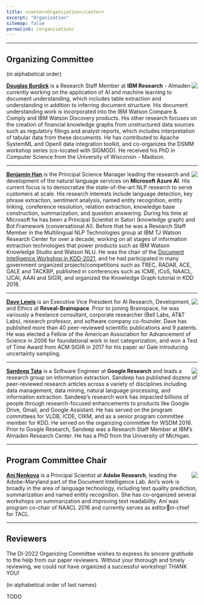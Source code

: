 ```yaml
---
title: <center>Organization</center>
excerpt: "Organization"
sitemap: false
permalink: /organization/
---
```


------

## Organizing Committee
(in alphabetical order)

<img src='/DI-2022/images/DI-2022_doug.jpg' align="right">**[Douglas Burdick](https://researcher.watson.ibm.com/researcher/view.php?person=us-drburdic)** is a Research Staff Member at **IBM Research** - Almaden
currently working on the application of AI and machine learning to
document understanding, which includes table extraction and
understanding in addition to inferring document structure. His
document understanding work is incorporated into the IBM Watson
Compare & Comply and IBM Watson Discovery products. His other research
focuses on the creation of financial knowledge graphs from
unstructured data sources such as regulatory filings and analyst
reports, which includes interpretation of tabular data from these
documents. He has contributed to Apache SystemML and OpenII data
integration toolkit, and co-organizes the DSMM workshop series
(co-located with SIGMOD). He received his PhD in Computer Science from
the University of Wisconsin - Madison. 

------

<img src='/DI-2022/images/DI-2022_ben.jpg' align="right">**[Benjamin Han](https://www.linkedin.com/in/benjaminhan/)** is the Principal Science Manager leading the research
and development of the natural language services on **Microsoft Azure
AI**. His current focus is to democratize the
state-of-the-art NLP research to serve customers at scale. His
research interests include language detection, key phrase extraction,
sentiment analysis, named entity recognition, entity linking,
coreference resolution, relation extraction, knowledge base
construction, summarization, and question answering. During his time
at Microsoft he has been a Principal Scientist in Satori (knowledge
graph) and Bot Framework (conversational AI). Before that he was a
Research Staff Member in the Multilingual NLP Technologies group at
IBM TJ Watson Research Center for over a decade, working on all stages
of information extraction technologies that power products such as IBM
Watson Knowledge Studio and Watson NLU. He was the chair of the [Document Intelligence Workshop in KDD-2021](https://document-intelligence.github.io/DI-2021/), and he had participated in many
government organized projects/competitions such as TREC, RADAR, ACE,
GALE and TACKBP, published in conferences such as ICME, ICoS, NAACL,
IJCAI, AAAI and SIGIR, and organized the Knowledge Graph tutorial in
KDD 2018.

------

<img src='/DI-2022/images/DI-2022_dave.jpg' align="right">**[Dave Lewis](https://www.linkedin.com/in/daviddlewis/)** is an Executive Vice President for AI Research,
Development, and Ethics at **Reveal-Brainspace**. Prior to joining
Brainspace, he was variously a freelance consultant, corporate
researcher (Bell Labs, AT&T Labs), research professor, and software
company co-founder. Dave has published more than 40 peer-reviewed
scientific publications and 9 patents. He was elected a Fellow of the
American Association for Advancement of Science in 2006 for
foundational work in text categorization, and won a Test of Time Award
from ACM SIGIR in 2017 for his paper w/ Gale introducing uncertainty
sampling.

------

<img src='/DI-2022/images/DI-2022_sandeep.jpg' align="right">**[Sandeep Tata](https://research.google/people/SandeepTata/)** is a Software Engineer at **Google Research** and leads a
research group on information extraction.  Sandeep has published
dozens of peer-reviewed research articles across a variety of
disciplines including data management, data mining, natural language
processing, and information extraction. Sandeep’s research work has
impacted billions of people through research-focused enhancements to
products like Google Drive, Gmail, and Google Assistant. He has served
on the program committees for VLDB, ICDE, CIKM, and as a senior
program committee member for KDD. He served on the organizing
committee for WSDM 2016. Prior to Google Research, Sandeep was a
Research Staff Member at IBM’s Almaden Research Center. He has a PhD
from the University of Michigan.

------
## Program Committee Chair

<img src='/DI-2022/images/DI-2022_sandeep.jpg' align="right">**[Ani Nenkova](https://www.cis.upenn.edu/~nenkova/)** is a Principal Scientist at **Adobe Research**, leading the Adobe-Maryland part of the Document 
Intelligence Lab. Ani’s work is broadly in the area of language technology, including text quality prediction, 
summarization and named entity recognition. She has co-organized several workshops on summarization and improving text readability. Ani was program co-chair of NAACL 2016 and currently serves as editorin-chief for TACL.

------

## Reviewers

The DI-2022 Organizing Committee wishes to express its sincere gratitude to the help from our paper reviewers. Without your thorough and timely reviewing, we could not have organized a successful workshop! THANK YOU!

(in alphabetical order of last names)

TODO
<!--
| # | Full Name | Affiliation |
|:- |:-:  |:-:  |
| 1 | Charles Beller | IBM |
| 2 | Tongfei Chen | Microsoft |
| 3 | Freddy Chua | Ernst & Young |
| 4 | John Corring | Microsoft |
| 5 | Daniel Campos | University of Illinois at Urbana-Champaign |
| 6 | Marina Danilevsky | IBM |
| 7 | Jonathan Degange | Ernst & Young |
| 8 | Yasuhisa Fujii | Google |
| 9 | [Revanth Gangi Reddy](https://gangiswag.github.io) | University of Illinois at Urbana-Champaign |
| 10 | Sean Goldberg | Microsoft |
| 11 | Beliz Gunel | Stanford University |
| 12 | Ruining He | Google |
| 13 | Bruce Hedin | H5 |
| 14 | [Hans Henseler](https://www.linkedin.com/in/henseler/) | University of Applied Sciences Leiden |
| 15 | Mehrdad Jabbarzadeh Gangeh | Ernst & Young |
| 16 | Antonio Jose Jimeno Yepes | University of Melbourne |
| 17 | Amanda Jones | H5 |
| 18 | Priyanka Kulkarni | Microsoft |
| 19 | Sameer Kulkarni | Google |
| 20 | Chen-Yu Lee | Google |
| 21 | Manling Li | University of Illinois at Urbana-Champaign |
| 22 | James Mayfield | Johns Hopkins University |
| 23 | Graham McDonald | University of Glasgow |
| 24 | Lesly Miculicich | Microsoft |
| 25 | Mark Noel | Hogan Lovells |
| 26 | Feifei Pan | Rensselaer Polytechnic Institute |
| 27 | Navneet Potti | Google |
| 28 | Xiaoqi Ren | Google |
| 29 | Herbert Roitblat | Mimecast |
| 30 | Amr Sharaf | Microsoft |
| 31 | Ying Sheng | Google |
| 32 | Baoguang Shi | Microsoft |
| 33 | Peter Staar | IBM |
| 34 | Baochen Sun | Microsoft |
| 35 | Dan Tecuci | Ernst & Young |
| 36 | Jyothi Vinjumur | Walmart |
| 37 | Guoxin Wang | Microsoft |
| 38 | Sen Wu | Stanford University |
| 39 | Yuan Xie | Microsoft |
| 40 | Li Yang | Google |
| 41 | Qi Zeng | University of Illinois at Urbana-Champaign |
-->
